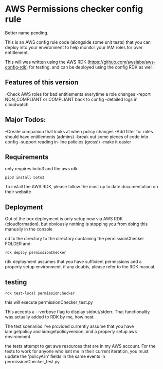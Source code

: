 # AWS Permissions checker config rule

Better name pending.

This is an AWS config rule code (alongside some unit tests) that you can deploy into your environment to help monitor your IAM roles for over entitlement.

This will was written using the AWS RDK (https://github.com/awslabs/aws-config-rdk) for testing, and can be deployed using the config RDK as well.

## Features of this version

-Check AWS roles for bad entitlements everytime a role changes
-report NON_COMPLIANT or COMPLIANT back to config
-detailed logs in cloudwatch

## Major Todos:

-Create companion that looks at when policy changes
-Add filter for roles should have entitlements (admins)
-break out some pieces of code into config
-support reading in-line policies (gross!)
-make it easier 

## Requirements

only requires boto3 and the aws rdk

```
pip3 install boto3
```

To install the AWS RDK, please follow the most up to date documentation on their website


## Deployment

Out of the box deployment is only setup now via AWS RDK (cloudformation), but obviously nothing is stopping you from doing this manually in the console

cd to the directory to the directory containing the permissionChecker FOLDER and:

```
rdk deploy permissionChecker
```

rdk deployment assumes that you have sufficient permissions and a properly setup environment. if any doubts, please refer to the RDK manual.

## testing

```
rdk test-local permissionChecker
```

this will execute permissionChecker_test.py 

This accepts a --verbose flag to display stdout/stderr. That functionality was actually added to RDK by me, how neat.

The test scenarios I've provided currently assume that you have iam:getpolicy and iam:getpolicyversion, and a properly setup aws environment.

the tests attempt to get aws resources that are in my AWS account. For the tests to work for anyone who isnt me in their current iteration, you must update the 'policyArn' fields in the same events in permissionChecker_test.py



